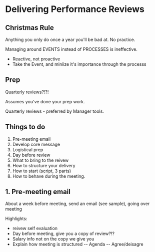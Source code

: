 # Delivering Performance Reviews

## Christmas Rule

Anything you only do once a year you'll be bad at. No practice.

Managing around EVENTS instead of PROCESSES is ineffective.
- Reactive, not proactive
- Take the Event, and miniize it's importance through the processs

## Prep 

Quarterly reviews?!?! 

Assumes you've done your prep work. 

Quarterly reviews - preferred by Manager tools. 

## Things to do

1. Pre-meeting email
2. Develop core message
3. Logistical prep
4. Day before review
5. What to bring to the reivew
6. How to structure your delivery
7. How to start (script, 3 parts)
8. How to behave during the meeting. 

## 1. Pre-meeting email

About a week before meeting, send an email (see sample), going over meeting

Highlights:
- reivew self evaluation
- Day before meeting, give you a copy of review?!?
- Salary info not on the copy we give you
- Explain how meeting is structured
-- Agenda
-- Agree/deisagre

